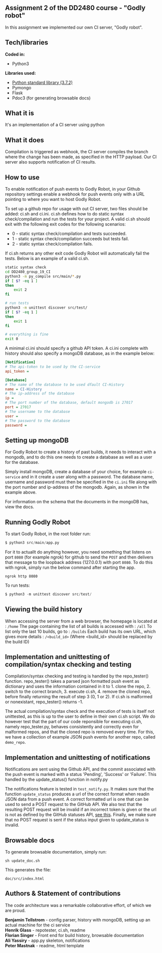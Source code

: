 ## Assignment 2 of the DD2480 course - "Godly robot"
In this assignment we implemented our own CI server, "Godly robot".

## Tech/libraries
<b>Coded in:</b>
- Python3

<b>Libraries used:</b>
- [Python standard library (3.7.2)](https://docs.python.org/3/library/)
- Pymongo
- Flask
- Pdoc3 (for generating browsable docs)

## What it is
It's an implementation of a CI server using python

## What it does
Compilation is triggered as webhook, the CI server compiles the branch where the change has been made, as specified in the HTTP payload. Our CI server also supports notification of CI results.

## How to use
To enable notification of push events to Godly Robot, in your Github repository settings enable
a webhook for push events only with a URL pointing to where you want to host Godly Robot.

To set up a github repo for usage with out CI server, two files should be added: ci.sh and ci.ini.
ci.sh defines how to do static syntax check/compilation and run the tests for your project. A valid
ci.sh should exit with the following exit codes for the following scenarios:

* 0 - static syntax check/compilation and tests succeeded.
* 1 - static syntax check/compilation succeeds but tests fail.
* 2 - static syntax check/compilation fails.

If ci.sh returns any other exit code Godly Robot will automatically fail the tests. Below is an example
of a valid ci.sh.

```bash
static syntax check
cd DD2480_group_19_CI
python3 -m py_compile src/main/*.py
if [ $? -eq 1 ]
then
	exit 2
fi

# run tests
python3 -m unittest discover src/test/
if [ $? -eq 1 ]
then
	exit 1
fi

# everything is fine
exit 0
```

A minimal ci.ini should specify a github API token. A ci.ini complete with history should also
specify a mongoDB database, as in the example below:

```ini
[Notification]
# The api-token to be used by the CI-service
api_token =

[Database]
# The name of the database to be used dfault CI-History
name = CI-History
# The ip-address of the database
ip =
# The port number of the database, default mongodb is 27017
port = 27017
# The username to the database
user =
# The password to the database
password =
```

## Setting up mongoDB
For Godly Robot to create a history of past builds, it needs to
interact with a mongodb, and to do this one needs to create a database
as well as a user for the database.

Simply install mongoDB, create a database of your choice, for example
`ci-service` and in it create a user along with a password. The
database name, username and password must then be specified in the
`ci.ini` file along with the port number and ip-address of the
mongodb. Again, as shown in the example above.

For information on the schema that the documents in the mongoDB has,
view the docs.

## Running Godly Robot
To start Godly Robot, in the root folder run:
```Python
$ python3 src/main/app.py
```
For it to actuallt do anything however, you need something that
listens on port `8080` (for example ngrok) for github to send the
`POST` and then delivers that message to the loopback address
(127.0.0.1) with port `8080`. To do this with ngrok, simply run the
below command after starting the app.
```
ngrok http 8080
```

To run tests:
```Python
$ python3 -m unittest discover src/test/
```

## Viewing the build history
When accessing the server from a web browser, the homepage is located at :
`/home`
The page containing the list of all builds is accessed with :
`/all`
To list only the last 10 builds, go to :
`/builds`
Each build has its own URL, which gives more details :
`/<build_id>` (Where <build_id> should be replaced by the build ID)


## Implementation and unittesting of compilation/syntax checking and testing
Compilation/syntax checking and testing is handled by the repo_tester() function. repo_tester()
takes a parsed json formatted push event as dictionary and uses the information contained in it
to 1. clone the repo, 2. switch to the correct branch, 3. execute ci.sh, 4. remove the cloned repo, 
before finally returning the result of step 3 (0, 1 or 2). If ci.sh is malformed or nonexistant,
repo_tester() returns -1.

The actual compilation/syntax check and the execution of tests is itself not unittested, as this
is up to the user to define in their own ci.sh script. We do however test that the part of our code
reponsible for executing ci.sh, namely repo_tester.py, behaves consistently and correctly even for
malformed repos, and that the cloned repo is removed every time. For this, we have a collection of
example JSON push events for another repo, called `demo_repo`.

## Implementation and unittesting of notifications
Notifications are sent using the Github API, and the commit associated with the push event is marked
with a status 'Pending', 'Success' or 'Failure'. This handled by the update_status() function in notify.py

The notifications feature is tested in `test_notify.py`. It makes sure that the function `update_status`
produces a url of the correct format when readin JSON data from a push event. A correct formatted url is one
that can be used to send a POST request to the GitHub API. We also test that the resulting POST request will
be invalid if an incorrect token is given or the url is not as defined by the GitHub statuses API, [see this](https://developer.github.com/v3/repos/statuses/). Finally, we make sure that no POST request is sent if the
status input given to update_status is invalid.

## Browsable docs
To generate browsable documentation, simply run:
```
sh update_doc.sh
```
This generates the file:
```
doc/src/index.html
```

## Authors & Statement of contributions
The code architecture was a remarkable collaborative effort, of which we are proud.

**Benjamin Tellstrom** - config parser, history with mongoDB, setting up an actual machine for the ci service  
**Henrik Glass** - repotester, ci.sh, readme  
**Florian Singer** - Front end for build history, browsable documentation  
**Ali Yassiry** - app.py skeleton, notifications  
**Peter Mastnak** - readme, html template  
